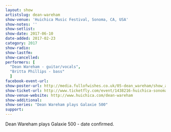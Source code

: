 ```yaml
---
layout: show
artistslug: dean-wareham
show-venue: 'Huichica Music Festival, Sonoma, CA, USA'
show-notes: ''
show-setlist: 
show-date: 2017-06-10
date-added: 2017-02-23
category: 2017
show-radio: 
show-lastfm: 
show-cancelled: 
performers: [
  "Dean Wareham - guitar/vocals",
  "Britta Phillips - bass"
  ]
facebook-event-url: 
show-poster-url: http://media.fullofwishes.co.uk/05-dean_wareham/show_assets/2017-06-06/dean-wareham-huichica-2017-poster.jpg
show-ticket-url: http://www.ticketfly.com/event/1438216-huichica-sonoma-sonoma/
show-venue-website: http://www.huichica.com/dean-wareham
show-additional: 
show-series: "Dean Wareham plays Galaxie 500"
support:
---
```

Dean Wareham plays Galaxie 500 - date confirmed.
